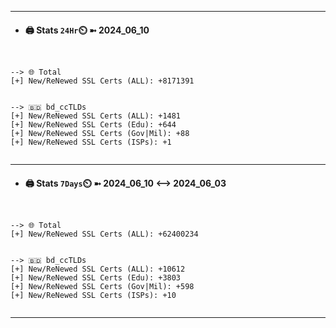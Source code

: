 

---
- #### 🖨️ **Stats** `24Hr`⏲️ ➼ 2024_06_10
```console


--> 🌐 Total
[+] New/ReNewed SSL Certs (ALL): +8171391


--> 🇧🇩 bd_ccTLDs
[+] New/ReNewed SSL Certs (ALL): +1481
[+] New/ReNewed SSL Certs (Edu): +644
[+] New/ReNewed SSL Certs (Gov|Mil): +88
[+] New/ReNewed SSL Certs (ISPs): +1


```

---
- #### 🖨️ **Stats** `7Days`⏲️ ➼ 2024_06_10 <--> 2024_06_03
```console


--> 🌐 Total
[+] New/ReNewed SSL Certs (ALL): +62400234


--> 🇧🇩 bd_ccTLDs
[+] New/ReNewed SSL Certs (ALL): +10612
[+] New/ReNewed SSL Certs (Edu): +3803
[+] New/ReNewed SSL Certs (Gov|Mil): +598
[+] New/ReNewed SSL Certs (ISPs): +10


```

---

